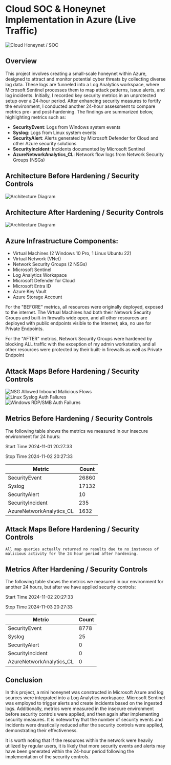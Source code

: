 # Cloud SOC & Honeynet Implementation in Azure (Live Traffic)
![Cloud Honeynet / SOC](https://i.imgur.com/OWFih5T.jpg)

## Overview

This project involves creating a small-scale honeynet within Azure, designed to attract and monitor potential cyber threats by collecting diverse log data.  These logs are funneled into a Log Analytics workspace, where Microsoft Sentinel processes them to map attack patterns, issue alerts, and log incidents.  Initially, I recorded key security metrics in an unprotected setup over a 24-hour period.  After enhancing security measures to fortify the environment, I conducted another 24-hour assessment to compare metrics pre- and post-hardening.  The findings are summarized below, highlighting metrics such as:

- **SecurityEvent**:  Logs from Windows system events
- **Syslog**:  Logs from Linux system events
- **SecurityAlert**:  Alerts generated by Microsoft Defender for Cloud and other Azure security solutions
- **SecurityIncident**:  Incidents documented by Microsoft Sentinel
- **AzureNetworkAnalytics_CL**:  Network flow logs from Network Security Groups (NSGs)

## Architecture Before Hardening / Security Controls
![Architecture Diagram](https://i.imgur.com/lBUvRvI.jpg)

## Architecture After Hardening / Security Controls
![Architecture Diagram](https://i.imgur.com/OoqjILh.jpg)

## Azure Infrastructure Components:

- Virtual Machines (2 Windows 10 Pro, 1 Linux Ubuntu 22)
- Virtual Network (VNet)
- Network Security Groups (2 NSGs)
- Microsoft Sentinel
- Log Analytics Workspace
- Microsoft Defender for Cloud
- Microsoft Entra ID
- Azure Key Vault
- Azure Storage Account

For the "BEFORE" metrics, all resources were originally deployed, exposed to the internet. The Virtual Machines had both their Network Security Groups and built-in firewalls wide open, and all other resources are deployed with public endpoints visible to the Internet; aka, no use for Private Endpoints.

For the "AFTER" metrics, Network Security Groups were hardened by blocking ALL traffic with the exception of my admin workstation, and all other resources were protected by their built-in firewalls as well as Private Endpoint

## Attack Maps Before Hardening / Security Controls
![NSG Allowed Inbound Malicious Flows](https://i.imgur.com/Ke2E8Gb.jpg)<br>
![Linux Syslog Auth Failures](https://i.imgur.com/PDpN1Tl.jpg)<br>
![Windows RDP/SMB Auth Failures](https://i.imgur.com/wQwc7kj.jpg)<br>

## Metrics Before Hardening / Security Controls

The following table shows the metrics we measured in our insecure environment for 24 hours:

Start Time 2024-11-01 20:27:33

Stop Time 2024-11-02 20:27:33

| Metric                   | Count
| ------------------------ | -----
| SecurityEvent            | 26860
| Syslog                   | 17132
| SecurityAlert            | 10
| SecurityIncident         | 235
| AzureNetworkAnalytics_CL | 1632

## Attack Maps Before Hardening / Security Controls

```All map queries actually returned no results due to no instances of malicious activity for the 24 hour period after hardening.```

## Metrics After Hardening / Security Controls

The following table shows the metrics we measured in our environment for another 24 hours, but after we have applied security controls:

Start Time 2024-11-02 20:27:33

Stop Time	2024-11-03 20:27:33

| Metric                   | Count
| ------------------------ | -----
| SecurityEvent            | 8778
| Syslog                   | 25
| SecurityAlert            | 0
| SecurityIncident         | 0
| AzureNetworkAnalytics_CL | 0

## Conclusion

In this project, a mini honeynet was constructed in Microsoft Azure and log sources were integrated into a Log Analytics workspace. Microsoft Sentinel was employed to trigger alerts and create incidents based on the ingested logs. Additionally, metrics were measured in the insecure environment before security controls were applied, and then again after implementing security measures. It is noteworthy that the number of security events and incidents were drastically reduced after the security controls were applied, demonstrating their effectiveness.

It is worth noting that if the resources within the network were heavily utilized by regular users, it is likely that more security events and alerts may have been generated within the 24-hour period following the implementation of the security controls.
